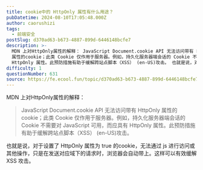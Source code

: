```yaml
---
title: cookie中的 HttpOnly 属性有什么用途？
pubDatetime: 2024-08-10T17:05:48.000Z
author: caorushizi
tags:
  - 前端安全
postSlug: d370ad63-b673-4887-899d-6446148bcfe7
description: >-
  MDN 上对HttpOnly属性的解释： JavaScript Document.cookie API 无法访问带有 HttpOnly
  属性的cookie；此类 Cookie 仅作用于服务器。例如，持久化服务器端会话的 Cookie 不需要对 JavaScript 可用，而应具有
  HttpOnly 属性。此预防措施有助于缓解跨站点脚本（XSS） (en-US)攻击。 也就是说，对于设置了 Http
difficulty: 1
questionNumber: 631
source: https://fe.ecool.fun/topic/d370ad63-b673-4887-899d-6446148bcfe7
---
```


MDN 上对HttpOnly属性的解释：

> JavaScript Document.cookie API 无法访问带有 HttpOnly 属性的cookie；此类 Cookie 仅作用于服务器。例如，持久化服务器端会话的 Cookie 不需要对 JavaScript 可用，而应具有 HttpOnly 属性。此预防措施有助于缓解跨站点脚本（XSS） (en-US)攻击。

也就是说，对于设置了 HttpOnly 属性为 true 的cookie，无法通过 js 进行访问或其他操作，只是在发送对应域下的请求时，浏览器会自动带上。这样可以有效缓解 XSS 攻击。
